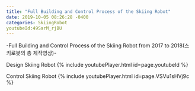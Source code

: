 ```yaml
---
title: "Full Building and Control Process of the Skiing Robot"
date: 2019-10-05 08:26:28 -0400
categories: SkiingRobot
youtubeId:49SarM_rjBU
---
```

-Full Building and Control Process of the Skiing Robot from 2017 to 2018(스키로봇의 총 제작영상)-


Design Skiing Robot
{% include youtubePlayer.html id=page.youtubeId %}

Control Skiing Robot
{% include youtubePlayer.html id=page.VSVu1sHVj9c %}
